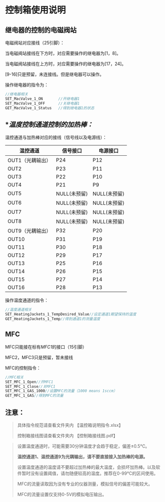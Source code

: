 # **控制箱使用说明**

## 继电器的控制的电磁阀站

电磁阀站对应接线（25引脚）：

当电磁阀站接线在下方时，对应需要操作的继电器为[1，8]。

当电磁阀站接线在上方时，对应需要操作的继电器为[17，24]。

[9-16]只是预留，未连接线。但是继电器可以操作。

操作继电器的指令为：

```c
//继电器相关
SET_MacValve_1_ON		//开继电器1
SET_MacValve_1_OFF		//关继电器1
GET_MacValve_1_Status	//得到继电器1的状态
```

## **温度控制通道控制的加热棒：*

温控通道与加热棒对应的接线（信号线以及电源线）：

| 温控通道         | 信号接口     | 电源接口     |
| ---------------- | ------------ | ------------ |
| OUT1（光耦输出） | P24          | P12          |
| OUT2             | P23          | P11          |
| OUT3             | P22          | P10          |
| OUT4             | P21          | P9           |
| OUT5             | NULL(未预留) | NULL(未预留) |
| OUT6             | NULL(未预留) | NULL(未预留) |
| OUT7             | NULL(未预留) | NULL(未预留) |
| OUT8             | NULL(未预留) | NULL(未预留) |
| OUT9（光耦输出） | P32          | P20          |
| OUT10            | P31          | P19          |
| OUT11            | P30          | P18          |
| OUT12            | P29          | P17          |
| OUT13            | P25          | P16          |
| OUT14            | P26          | P15          |
| OUT15            | P27          | P14          |
| OUT16            | P28          | P13          |

操作温度通道的指令：

```c
//温度通道相关	
SET_HeatingJackets_1_TempDesired_Value//设定通道1期望保持的温度
GET_HeatingJackets_1_Temp//得到通道1的测量温度
```

## **MFC**

MFC只能接在标有*MFC1*的接口（15引脚）

MFC2，MFC3只是预留，暂未接线

MFC的控制指令：

```c
//MFC相关
SET_MFC_1_Open//开MFC1
SET_MFC_1_Close//关MFC1
SET_MFC_1_GAS_1000//设置MFC的流量（1000 means 1sccm）
GET_MFC_1_GAS//得到MFC的流量
```

## 注意：

> 具体指令规范请查看文件夹内	【温控箱说明指令.xlsx】
>
> 控制箱接线图请查看文件夹内	【控制箱接线图.pdf】

> 设置温度通道时，可能需要30分钟温度才会趋于稳定，偏差±0.5℃。
>
> **温控通道1、温控通道9为光耦输出，请不要直接接入加热棒的电源。**
>
> 设置温度通道的温度请不要超过加热棒的最大温度，会损坏加热棒。以及软件暂时没有设置阈值，请勿随便较高的温度。推荐在0-99℃的区间使用。
>
> MFC的流量读取因为没有专业的仪器测量，模拟信号的偏差可能较大。
>
> MFC的流量设置仅支持0-5V的模拟电压输出。



